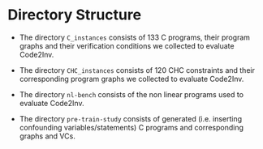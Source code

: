 
# Directory Structure
- The directory `C_instances` consists of 133 C programs, their program graphs and their verification conditions we collected to evaluate Code2Inv.

- The directory `CHC_instances` consists of 120 CHC constraints and their corresponding program graphs we collected to evaluate Code2Inv.

- The directory `nl-bench` consists of the non linear programs used to evaluate Code2Inv.

- The directory `pre-train-study` consists of generated (i.e. inserting confounding variables/statements) C programs and corresponding graphs and VCs.